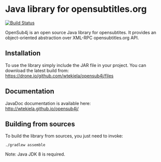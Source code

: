 # Java library for opensubtitles.org

[![Build Status](https://drone.io/github.com/wtekiela/opensub4j/status.png)](https://drone.io/github.com/wtekiela/opensub4j/latest)

OpenSub4j is an open source Java library for opensubtites. It provides an object-oriented abstraction over XML-RPC opensubtitles.org API.

## Installation

To use the library simply include the JAR file in your project. You can download the latest build from: https://drone.io/github.com/wtekiela/opensub4j/files

## Documentation

JavaDoc documentation is available here: http://wtekiela.github.io/opensub4j/

## Building from sources

To build the library from sources, you just need to invoke:
```
./gradlew assemble
```

Note: Java JDK 8 is required.
